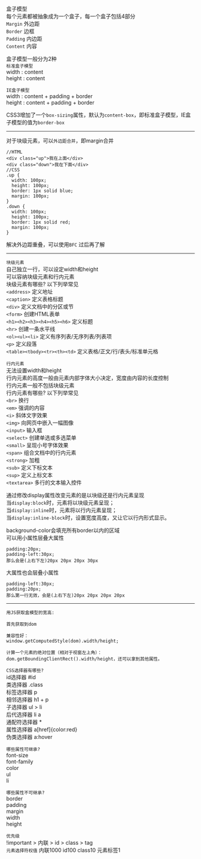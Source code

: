 盒子模型  
每个元素都被抽象成为一个盒子，每一个盒子包括4部分  
`Margin` 外边距  
`Border` 边框  
`Padding` 内边距  
`Content` 内容  

盒子模型一般分为2种  
`标准盒子模型`  
width : content  
height : content  

`IE盒子模型`  
width : content + padding + border  
height : content + padding + border  

CSS3增加了一个`box-sizing`属性，默认为`content-box`，即标准盒子模型，IE盒子模型的值为`border-box`  

------------------------------------------------

对于块级元素，可以`外边距合并`，即margin合并
```
//HTML
<div class="up">我在上面</div>
<div class="down">我在下面</div>
//CSS
.up {
  width: 100px;
  height: 100px;
  border: 1px solid blue;
  margin: 100px;
}
.down {
  width: 100px;
  height: 100px;
  border: 1px solid red;
  margin: 100px;
}
```
解决外边距重叠，可以使用`BFC` 过后再了解

------------------------------------------------

`块级元素`  
自己独立一行，可以设定width和height  
可以容纳块级元素和行内元素  
块级元素有哪些? 以下列举常见  
`<address>` 定义地址  
`<caption>` 定义表格标题  
`<div>` 定义文档中的分区或节   
`<form>` 创建HTML表单  
`<h1><h2><h3><h4><h5><h6>` 定义标题  
`<hr>` 创建一条水平线  
`<ol><ul><li>` 定义有序列表/无序列表/列表项  
`<p>` 定义段落  
`<table><tbody><tr><th><td>` 定义表格/正文/行/表头/标准单元格  
  
  

`行内元素`  
无法设置width和height  
行内元素的高度一般由元素内部字体大小决定，宽度由内容的长度控制  
行内元素一般不包括块级元素  
行内元素有哪些? 以下列举常见  
`<br>` 换行  
`<em>` 强调的内容  
`<i>` 斜体文字效果  
`<img>` 向网页中嵌入一幅图像  
`<input>` 输入框  
`<select>` 创建单选或多选菜单  
`<small>` 呈现小号字体效果  
`<span>` 组合文档中的行内元素  
`<strong>` 加粗  
`<sub>` 定义下标文本  
`<sup>` 定义上标文本  
`<textarea>` 多行的文本输入控件  

通过修改display属性改变元素的是以块级还是行内元素呈现  
当`display:block`时，元素将以块级元素呈现；  
当`display:inline`时，元素将以行内元素呈现；  
当`display:inline-block`时，设置宽度高度，又让它以行内形式显示。  

background-color会填充所有border以内的区域  
可以用小属性层叠大属性
```
padding:20px;
padding-left:30px;
那么会是(上右下左)20px 20px 20px 30px
```
大属性也会层叠小属性
```
padding-left:30px;
padding:20px;
那么第一行无效，会是(上右下左)20px 20px 20px 20px
```

-------------
`用JS获取盒模型的宽高:`
```
首先获取到dom

兼容性好：
window.getComputedStyle(dom).width/height;

计算一个元素的绝对位置（相对于视窗左上角）：
dom.getBoundingClientRect().width/height，还可以拿到其他属性。
```

`CSS选择器有哪些?`  
id选择器 #id  
类选择器 .class  
标签选择器 p   
相邻选择器 h1 + p  
子选择器 ul > li  
后代选择器 li a  
通配符选择器 *  
属性选择器 a[href]{color:red}  
伪类选择器 a:hover  
 
`哪些属性可继承?`  
font-size  
font-family  
color  
ul  
li  

`哪些属性不可继承?`  
border  
padding  
margin  
width  
height  

`优先级`  
!important > 内联 > id > class > tag  
`元素选择符权值`
内联1000  id100  class10  元素标签1